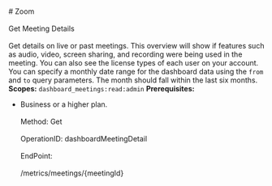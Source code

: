 <br>#     Zoom</br>
<br>Get Meeting Details</br>
<br>Get details on live or past meetings. This overview will show if features such as audio, video, screen sharing, and recording were being used in the meeting. You can also see the license types of each user on your account. You can specify a monthly date range for the dashboard data using the `from` and `to` query parameters. The month should fall within the last six months.  
**Scopes:** `dashboard_meetings:read:admin` 
**Prerequisites:** 
* Business or a higher plan.</br>
<br>Method: Get</br>
<br>OperationID: dashboardMeetingDetail</br>
<br>EndPoint:</br>
<br>/metrics/meetings/{meetingId}</br>
